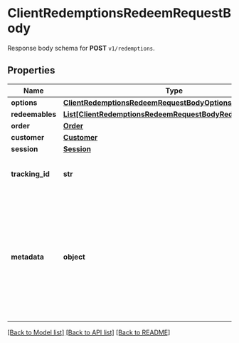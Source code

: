# ClientRedemptionsRedeemRequestBody

Response body schema for **POST** `v1/redemptions`.

## Properties

Name | Type | Description | Notes
------------ | ------------- | ------------- | -------------
**options** | [**ClientRedemptionsRedeemRequestBodyOptions**](ClientRedemptionsRedeemRequestBodyOptions.md) |  | [optional] 
**redeemables** | [**List[ClientRedemptionsRedeemRequestBodyRedeemablesItem]**](ClientRedemptionsRedeemRequestBodyRedeemablesItem.md) |  | [optional] 
**order** | [**Order**](Order.md) |  | [optional] 
**customer** | [**Customer**](Customer.md) |  | [optional] 
**session** | [**Session**](Session.md) |  | [optional] 
**tracking_id** | **str** | Is correspondent to Customer&#39;s source_id | [optional] 
**metadata** | **object** | A set of key/value pairs that you can attach to a redemption object. It can be useful for storing additional information about the redemption in a structured format. | [optional] 

[[Back to Model list]](../README.md#documentation-for-models) [[Back to API list]](../README.md#documentation-for-api-endpoints) [[Back to README]](../README.md)


